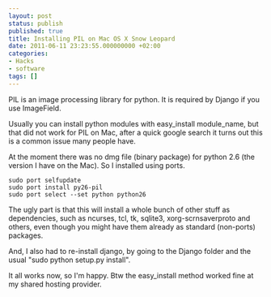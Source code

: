 ```yaml
---
layout: post
status: publish
published: true
title: Installing PIL on Mac OS X Snow Leopard
date: 2011-06-11 23:23:55.000000000 +02:00
categories:
- Hacks
- software
tags: []
---
```

PIL is an image processing library for python. It is required by Django if you use ImageField.

Usually you can install python modules with easy_install module_name, but that did not work for PIL on Mac, after a quick google search it turns out this is a common issue many people have.

At the moment there was no dmg file (binary package) for python 2.6 (the version I have on the Mac). So I installed using ports.

```
sudo port selfupdate
sudo port install py26-pil
sudo port select --set python python26
```

The ugly part is that this will install a whole bunch of other stuff as dependencies, such as ncurses, tcl, tk, sqlite3, xorg-scrnsaverproto and others, even though you might have them already as standard (non-ports) packages.

And, I also had to re-install django, by going to the Django folder and the usual "sudo python setup.py install".

It all works now, so I'm happy. Btw the easy_install method worked fine at my shared hosting provider.
